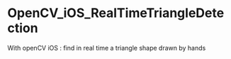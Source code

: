 # OpenCV_iOS_RealTimeTriangleDetection
With openCV iOS : find in real time a triangle shape drawn by hands
